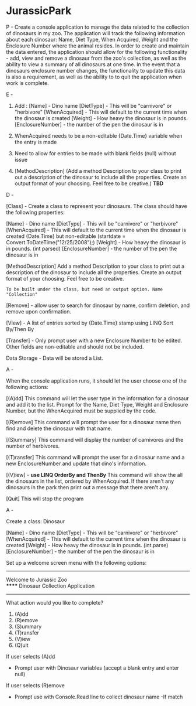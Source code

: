 # JurassicPark

P - Create a console application to manage the data related to the collection of dinosaurs in my zoo. The application will track the following information about each dinosaur: Name, Diet Type, When Acquired, Weight and the Enclosure Number where the animal resides. In order to create and maintain the data entered, the application should allow for the following functionality - add, view and remove a dinosaur from the zoo's collection, as well as the ability to view a summary of all dinosaurs at one time. In the event that a dinosaurs enclosure number changes, the functionality to update this data is also a requirement, as well as the ability to to quit the application when work is complete.

E -

1. Add :
   [Name] - Dino name
   [DietType] - This will be "carnivore" or "herbivore"
   [WhenAcquired] - This will default to the current time when the dinosaur is created
   [Weight] - How heavy the dinosaur is in pounds.
   [EnclosureNumber] - the number of the pen the dinosaur is in

2. WhenAcquired needs to be a non-editable {Date.Time} variable when the entry is made

3. Need to allow for entries to be made with blank fields (null) without issue

4. [MethodDescription]
   (Add a method Description to your class to print out a description of the dinosaur to include all the properties. Create an output format of your choosing. Feel free to be creative.) **TBD**

D -

[Class] - Create a class to represent your dinosaurs. The class should have the following properties:

[Name] - Dino name
[DietType] - This will be "carnivore" or "herbivore"
[WhenAcquired] - This will default to the current time when the dinosaur is created {Date.Time} but non-editable (startdate = Convert.ToDateTime("12/25/2008");)
[Weight] - How heavy the dinosaur is in pounds. (int parsed)
[EnclosureNumber] - the number of the pen the dinosaur is in

[MethodDescription]
Add a method Description to your class to print out a description of the dinosaur to include all the properties. Create an output format of your choosing. Feel free to be creative.

    To be built under the class, but need an output option. Name "Collection"

[Remove] - allow user to search for dinosaur by name, confirm deletion, and remove upon confirmation.

[View] - A list of entries sorted by {Date.Time} stamp using LINQ Sort By/Then By

[Transfer] - Only prompt user with a new Enclosure Number to be edited. Other fields are non-editable and should not be included.

Data Storage - Data will be stored a List<Dinosaur>.

A -

When the console application runs, it should let the user choose one of the following actions:

[(A)dd]
This command will let the user type in the information for a dinosaur and add it to the list. Prompt for the Name, Diet Type, Weight and Enclosure Number, but the WhenAcquired must be supplied by the code.

[(R)emove]
This command will prompt the user for a dinosaur name then find and delete the dinosaur with that name.

[(S)ummary]
This command will display the number of carnivores and the number of herbivores.

[(T)ransfer]
This command will prompt the user for a dinosaur name and a new EnclosureNumber and update that dino's information.

[(V)iew] - **use LINQ OrderBy and ThenBy**
This command will show the all the dinosaurs in the list, ordered by WhenAcquired. If there aren't any dinosaurs in the park then print out a message that there aren't any.

[Quit]
This will stop the program

A -

Create a class: Dinosaur

[Name] - Dino name
[DietType] - This will be "carnivore" or "herbivore"
[WhenAcquired] - This will default to the current time when the dinosaur is created
[Weight] - How heavy the dinosaur is in pounds. (int.parse)
[EnclosureNumber] - the number of the pen the dinosaur is in

Set up a welcome screen menu with the following options:

---

Welcome to Jurassic Zoo  
 ****\*\*\*\*****
Dinosaur Collection Application

---

What action would you like to complete?

1. (A)dd
2. (R)emove
3. (S)ummary
4. (T)ransfer
5. (V)iew
6. (Q)uit

If user selects (A)dd

- Prompt user with Dinosaur variables (accept a blank entry and enter null)

If user selects (R)emove

- Prompt use with Console.Read line to collect dinosaur name
  -If match
